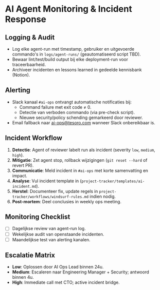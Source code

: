 # AI Agent Monitoring & Incident Response

## Logging & Audit
- Log elke agent-run met timestamp, gebruiker en uitgevoerde commando's in `logs/agent-runs/` (geautomatiseerd script TBD).
- Bewaar lint/test/build output bij elke deployment-run voor traceerbaarheid.
- Archiveer incidenten en lessons learned in gedeelde kennisbank (Notion).

## Alerting
- Slack kanaal `#ai-ops` ontvangt automatische notificaties bij:
  - Command failure met exit code ≠ 0.
  - Detectie van verboden commando (via pre-check script).
  - Nieuwe security/policy schending gemarkeerd door reviewer.
- Email fallback naar ai-ops@tesoro.com wanneer Slack onbereikbaar is.

## Incident Workflow
1. **Detectie**: Agent of reviewer labelt run als incident (severity `low`, `medium`, `high`).
2. **Mitigatie**: Zet agent stop, rollback wijzigingen (`git reset --hard` of revert PR).
3. **Communicatie**: Meld incident in `#ai-ops` met korte samenvatting en impact.
4. **Analyse**: Vul incident template in (`project-tracker/templates/ai-incident.md`).
5. **Herstel**: Documenteer fix, update regels in `project-tracker/workflows/windsurf-rules.md` indien nodig.
6. **Post-mortem**: Deel conclusies in weekly ops meeting.

## Monitoring Checklist
- [ ] Dagelijkse review van agent-run log.
- [ ] Wekelijkse audit van openstaande incidenten.
- [ ] Maandelijkse test van alerting kanalen.

## Escalatie Matrix
- **Low**: Oplossen door AI Ops Lead binnen 24u.
- **Medium**: Escaleren naar Engineering Manager + Security; antwoord binnen 4u.
- **High**: Immediate call met CTO; active incident bridge.
